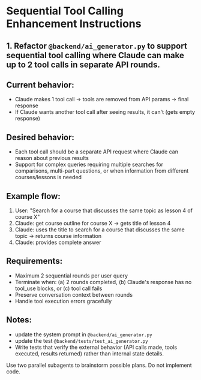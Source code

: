 # Sequential Tool Calling Enhancement Instructions

## 1. Refactor `@backend/ai_generator.py` to support sequential tool calling where Claude can make up to 2 tool calls in separate API rounds.

## Current behavior:

- Claude makes 1 tool call → tools are removed from API params → final response
- If Claude wants another tool call after seeing results, it can't (gets empty response)

## Desired behavior:

- Each tool call should be a separate API request where Claude can reason about previous results
- Support for complex queries requiring multiple searches for comparisons, multi-part questions, or when information from different courses/lessons is needed

## Example flow:

1. User: "Search for a course that discusses the same topic as lesson 4 of course X"
2. Claude: get course outline for course X → gets title of lesson 4
3. Claude: uses the title to search for a course that discusses the same topic → returns course information
4. Claude: provides complete answer

## Requirements:

- Maximum 2 sequential rounds per user query
- Terminate when: (a) 2 rounds completed, (b) Claude's response has no tool_use blocks, or (c) tool call fails
- Preserve conversation context between rounds
- Handle tool execution errors gracefully

## Notes:

- update the system prompt in `@backend/ai_generator.py`
- update the test `@backend/tests/test_ai_generator.py`
- Write tests that verify the external behavior (API calls made, tools executed, results returned) rather than internal state details.

Use two parallel subagents to brainstorm possible plans. Do not implement code.
